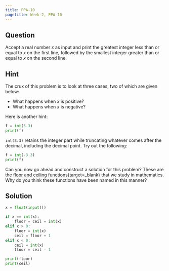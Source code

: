 ```yaml
---
title: PPA-10
pagetitle: Week-2, PPA-10
---
```


## Question

Accept a real number $x$ as input and print the greatest integer less than or equal to $x$ on the first line, followed by the smallest integer greater than or equal to $x$ on the second line.



## Hint

The crux of this problem is to look at three cases, two of which are given below:

- What happens when $x$ is positive? 
- What happens when $x$ is negative? 

Here is another hint:

```python
f = int(3.3)
print(f)
```

`int(3.3)` retains the integer part while truncating whatever comes after the decimal, including the decimal point. Try out the following:

```python
f = int(-3.3)
print(f)
```

Can you now go ahead and construct a solution for this problem? These are the [floor and ceiling functions](https://en.wikipedia.org/wiki/Floor_and_ceiling_functions){target=_blank} that we study in mathematics. Why do you think these functions have been named in this manner?



## Solution

```python
x = float(input())

if x == int(x):
    floor = ceil = int(x)
elif x > 0:
    floor = int(x)
    ceil = floor + 1
elif x < 0:
    ceil = int(x)
    floor = ceil - 1

print(floor)
print(ceil)
```

